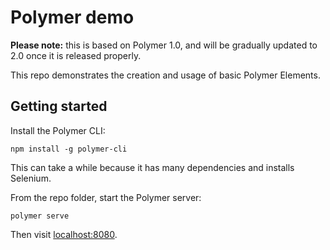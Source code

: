 # Polymer demo

**Please note:** this is based on Polymer 1.0, and will be gradually updated to 2.0 once it is released properly.

This repo demonstrates the creation and usage of basic Polymer Elements.


## Getting started

Install the Polymer CLI:

	npm install -g polymer-cli

This can take a while because it has many dependencies and installs Selenium.

From the repo folder, start the Polymer server:

	polymer serve

Then visit [localhost:8080](http://localhost:8080/).
